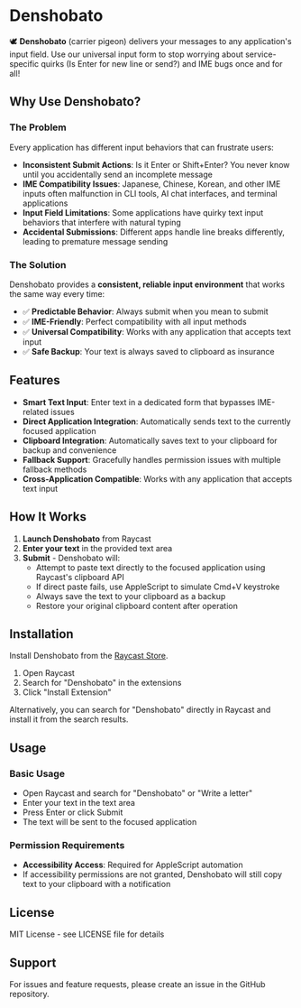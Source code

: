 # Denshobato

🕊️ **Denshobato** (carrier pigeon) delivers your messages to any application's input field. Use our universal input form to stop worrying about service-specific quirks (Is Enter for new line or send?) and IME bugs once and for all!

## Why Use Denshobato?

### The Problem
Every application has different input behaviors that can frustrate users:

- **Inconsistent Submit Actions**: Is it Enter or Shift+Enter? You never know until you accidentally send an incomplete message
- **IME Compatibility Issues**: Japanese, Chinese, Korean, and other IME inputs often malfunction in CLI tools, AI chat interfaces, and terminal applications
- **Input Field Limitations**: Some applications have quirky text input behaviors that interfere with natural typing
- **Accidental Submissions**: Different apps handle line breaks differently, leading to premature message sending

### The Solution
Denshobato provides a **consistent, reliable input environment** that works the same way every time:

- ✅ **Predictable Behavior**: Always submit when you mean to submit
- ✅ **IME-Friendly**: Perfect compatibility with all input methods
- ✅ **Universal Compatibility**: Works with any application that accepts text input
- ✅ **Safe Backup**: Your text is always saved to clipboard as insurance

## Features

- **Smart Text Input**: Enter text in a dedicated form that bypasses IME-related issues
- **Direct Application Integration**: Automatically sends text to the currently focused application
- **Clipboard Integration**: Automatically saves text to your clipboard for backup and convenience
- **Fallback Support**: Gracefully handles permission issues with multiple fallback methods
- **Cross-Application Compatible**: Works with any application that accepts text input

## How It Works

1. **Launch Denshobato** from Raycast
2. **Enter your text** in the provided text area
3. **Submit** - Denshobato will:
   - Attempt to paste text directly to the focused application using Raycast's clipboard API
   - If direct paste fails, use AppleScript to simulate Cmd+V keystroke
   - Always save the text to your clipboard as a backup
   - Restore your original clipboard content after operation

## Installation

Install Denshobato from the [Raycast Store](https://www.raycast.com/store).

1. Open Raycast
2. Search for "Denshobato" in the extensions
3. Click "Install Extension"

Alternatively, you can search for "Denshobato" directly in Raycast and install it from the search results.

## Usage

### Basic Usage
- Open Raycast and search for "Denshobato" or "Write a letter"
- Enter your text in the text area
- Press Enter or click Submit
- The text will be sent to the focused application

### Permission Requirements
- **Accessibility Access**: Required for AppleScript automation
- If accessibility permissions are not granted, Denshobato will still copy text to your clipboard with a notification

## License

MIT License - see LICENSE file for details

## Support

For issues and feature requests, please create an issue in the GitHub repository.
